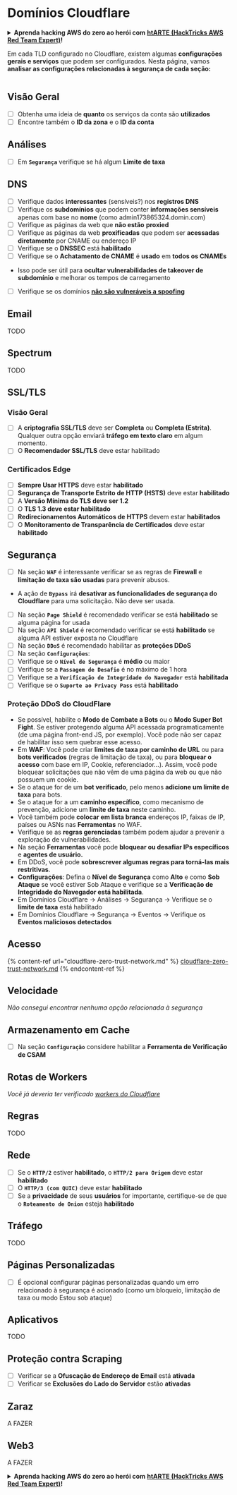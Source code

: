 # Domínios Cloudflare

<details>

<summary><strong>Aprenda hacking AWS do zero ao herói com</strong> <a href="https://training.hacktricks.xyz/courses/arte"><strong>htARTE (HackTricks AWS Red Team Expert)</strong></a><strong>!</strong></summary>

Outras maneiras de apoiar o HackTricks:

* Se você quiser ver sua **empresa anunciada no HackTricks** ou **baixar o HackTricks em PDF**, verifique os [**PLANOS DE ASSINATURA**](https://github.com/sponsors/carlospolop)!
* Adquira o [**swag oficial PEASS & HackTricks**](https://peass.creator-spring.com)
* Descubra [**A Família PEASS**](https://opensea.io/collection/the-peass-family), nossa coleção exclusiva de [**NFTs**](https://opensea.io/collection/the-peass-family)
* **Junte-se ao** 💬 [**grupo Discord**](https://discord.gg/hRep4RUj7f) ou ao [**grupo telegram**](https://t.me/peass) ou **siga-me** no **Twitter** 🐦 [**@hacktricks\_live**](https://twitter.com/hacktricks\_live)**.**
* **Compartilhe seus truques de hacking enviando PRs para** [**HackTricks**](https://github.com/carlospolop/hacktricks) e [**HackTricks Cloud**](https://github.com/carlospolop/hacktricks-cloud) github repos.

</details>

Em cada TLD configurado no Cloudflare, existem algumas **configurações gerais e serviços** que podem ser configurados. Nesta página, vamos **analisar as configurações relacionadas à segurança de cada seção:**

<figure><img src="../../.gitbook/assets/image (101).png" alt=""><figcaption></figcaption></figure>

## Visão Geral

* [ ] Obtenha uma ideia de **quanto** os serviços da conta são **utilizados**
* [ ] Encontre também o **ID da zona** e o **ID da conta**

## Análises

* [ ] Em **`Segurança`** verifique se há algum **Limite de taxa**

## DNS

* [ ] Verifique dados **interessantes** (sensíveis?) nos **registros DNS**
* [ ] Verifique os **subdomínios** que podem conter **informações sensíveis** apenas com base no **nome** (como admin173865324.domin.com)
* [ ] Verifique as páginas da web que **não estão** **proxied**
* [ ] Verifique as páginas da web **proxificadas** que podem ser **acessadas diretamente** por CNAME ou endereço IP
* [ ] Verifique se o **DNSSEC** está **habilitado**
* [ ] Verifique se o **Achatamento de CNAME** é **usado** em **todos os CNAMEs**
* Isso pode ser útil para **ocultar vulnerabilidades de takeover de subdomínio** e melhorar os tempos de carregamento
* [ ] Verifique se os domínios [**não são vulneráveis a spoofing**](https://book.hacktricks.xyz/network-services-pentesting/pentesting-smtp#mail-spoofing)

## **Email**

TODO

## Spectrum

TODO

## SSL/TLS

### **Visão Geral**

* [ ] A **criptografia SSL/TLS** deve ser **Completa** ou **Completa (Estrita)**. Qualquer outra opção enviará **tráfego em texto claro** em algum momento.
* [ ] O **Recomendador SSL/TLS** deve estar habilitado

### Certificados Edge

* [ ] **Sempre Usar HTTPS** deve estar **habilitado**
* [ ] **Segurança de Transporte Estrito de HTTP (HSTS)** deve estar **habilitado**
* [ ] A **Versão Mínima do TLS deve ser 1.2**
* [ ] O **TLS 1.3 deve estar habilitado**
* [ ] **Redirecionamentos Automáticos de HTTPS** devem estar **habilitados**
* [ ] O **Monitoramento de Transparência de Certificados** deve estar **habilitado**

## **Segurança**

* [ ] Na seção **`WAF`** é interessante verificar se as regras de **Firewall** e **limitação de taxa são usadas** para prevenir abusos.
* A ação de **`Bypass`** irá **desativar as funcionalidades de segurança do Cloudflare** para uma solicitação. Não deve ser usada.
* [ ] Na seção **`Page Shield`** é recomendado verificar se está **habilitado** se alguma página for usada
* [ ] Na seção **`API Shield`** é recomendado verificar se está **habilitado** se alguma API estiver exposta no Cloudflare
* [ ] Na seção **`DDoS`** é recomendado habilitar as **proteções DDoS**
* [ ] Na seção **`Configurações`**:
* [ ] Verifique se o **`Nível de Segurança`** é **médio** ou maior
* [ ] Verifique se a **`Passagem de Desafio`** é no máximo de 1 hora
* [ ] Verifique se a **`Verificação de Integridade do Navegador`** está **habilitada**
* [ ] Verifique se o **`Suporte ao Privacy Pass`** está **habilitado**

### **Proteção DDoS do CloudFlare**

* Se possível, habilite o **Modo de Combate a Bots** ou o **Modo Super Bot Fight**. Se estiver protegendo alguma API acessada programaticamente (de uma página front-end JS, por exemplo). Você pode não ser capaz de habilitar isso sem quebrar esse acesso.
* Em **WAF**: Você pode criar **limites de taxa por caminho de URL** ou para **bots verificados** (regras de limitação de taxa), ou para **bloquear o acesso** com base em IP, Cookie, referenciador...). Assim, você pode bloquear solicitações que não vêm de uma página da web ou que não possuem um cookie.
* Se o ataque for de um **bot verificado**, pelo menos **adicione um limite de taxa** para bots.
* Se o ataque for a um **caminho específico**, como mecanismo de prevenção, adicione um **limite de taxa** neste caminho.
* Você também pode **colocar em lista branca** endereços IP, faixas de IP, países ou ASNs nas **Ferramentas** no WAF.
* Verifique se as **regras gerenciadas** também podem ajudar a prevenir a exploração de vulnerabilidades.
* Na seção **Ferramentas** você pode **bloquear ou desafiar IPs específicos** e **agentes de usuário.**
* Em DDoS, você pode **sobrescrever algumas regras para torná-las mais restritivas**.
* **Configurações**: Defina o **Nível de Segurança** como **Alto** e como **Sob Ataque** se você estiver Sob Ataque e verifique se a **Verificação de Integridade do Navegador está habilitada**.
* Em Domínios Cloudflare -> Análises -> Segurança -> Verifique se o **limite de taxa** está habilitado
* Em Domínios Cloudflare -> Segurança -> Eventos -> Verifique os **Eventos maliciosos detectados**

## Acesso

{% content-ref url="cloudflare-zero-trust-network.md" %}
[cloudflare-zero-trust-network.md](cloudflare-zero-trust-network.md)
{% endcontent-ref %}

## Velocidade

_Não consegui encontrar nenhuma opção relacionada à segurança_

## Armazenamento em Cache

* [ ] Na seção **`Configuração`** considere habilitar a **Ferramenta de Verificação de CSAM**

## **Rotas de Workers**

_Você já deveria ter verificado_ [_workers do Cloudflare_](./#workers)

## Regras

TODO

## Rede

* [ ] Se o **`HTTP/2`** estiver **habilitado**, o **`HTTP/2 para Origem`** deve estar **habilitado**
* [ ] O **`HTTP/3 (com QUIC)`** deve estar **habilitado**
* [ ] Se a **privacidade** de seus **usuários** for importante, certifique-se de que o **`Roteamento de Onion`** esteja **habilitado**

## **Tráfego**

TODO

## Páginas Personalizadas

* [ ] É opcional configurar páginas personalizadas quando um erro relacionado à segurança é acionado (como um bloqueio, limitação de taxa ou modo Estou sob ataque)

## Aplicativos

TODO
## Proteção contra Scraping

* [ ] Verificar se a **Ofuscação de Endereço de Email** está **ativada**
* [ ] Verificar se **Exclusões do Lado do Servidor** estão **ativadas**

## **Zaraz**

A FAZER

## **Web3**

A FAZER

<details>

<summary><strong>Aprenda hacking AWS do zero ao herói com</strong> <a href="https://training.hacktricks.xyz/courses/arte"><strong>htARTE (HackTricks AWS Red Team Expert)</strong></a><strong>!</strong></summary>

Outras formas de apoiar o HackTricks:

* Se você deseja ver sua **empresa anunciada no HackTricks** ou **baixar o HackTricks em PDF**, verifique os [**PLANOS DE ASSINATURA**](https://github.com/sponsors/carlospolop)!
* Adquira o [**swag oficial PEASS & HackTricks**](https://peass.creator-spring.com)
* Descubra [**A Família PEASS**](https://opensea.io/collection/the-peass-family), nossa coleção exclusiva de [**NFTs**](https://opensea.io/collection/the-peass-family)
* **Junte-se ao** 💬 [**grupo Discord**](https://discord.gg/hRep4RUj7f) ou ao [**grupo telegram**](https://t.me/peass) ou **siga-me** no **Twitter** 🐦 [**@hacktricks\_live**](https://twitter.com/hacktricks\_live)**.**
* **Compartilhe seus truques de hacking enviando PRs para os repositórios** [**HackTricks**](https://github.com/carlospolop/hacktricks) e [**HackTricks Cloud**](https://github.com/carlospolop/hacktricks-cloud).

</details>
